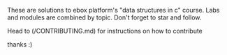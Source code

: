 These are solutions to ebox platform's "data structures in c" course. Labs and modules are combined by topic. Don't forget to star and follow.

Head to (/CONTRIBUTING.md) for instructions on how to contribute

thanks :)
